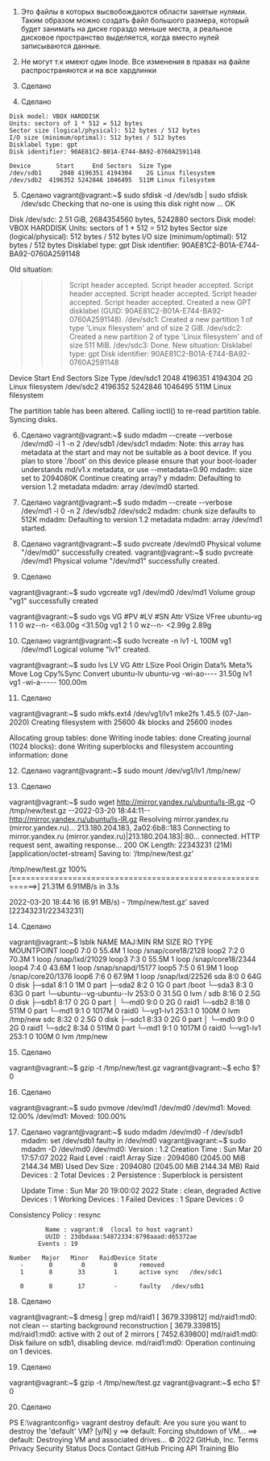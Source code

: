 1. Это файлы в которых высвобождаются области занятые нулями. Таким образом можно создать файл большого размера,
который будет занимать на диске гораздо меньше места, а реальное дисковое пространство выделяется, когда вместо нулей
записываются данные.

2. Не могут т.к имеют один Inode. Все изменения в правах на файле распространяются и на все хардлинки

3.  Сделано

4. Сделано
``` Disk /dev/sdb: 2.51 GiB, 2684354560 bytes, 5242880 sectors
Disk model: VBOX HARDDISK
Units: sectors of 1 * 512 = 512 bytes
Sector size (logical/physical): 512 bytes / 512 bytes
I/O size (minimum/optimal): 512 bytes / 512 bytes
Disklabel type: gpt
Disk identifier: 90AE81C2-B01A-E744-BA92-0760A2591148

Device       Start     End Sectors  Size Type
/dev/sdb1     2048 4196351 4194304    2G Linux filesystem
/dev/sdb2  4196352 5242846 1046495  511M Linux filesystem
```

5. Сделано
vagrant@vagrant:~$ sudo sfdisk -d /dev/sdb | sudo sfdisk /dev/sdc
Checking that no-one is using this disk right now ... OK

Disk /dev/sdc: 2.51 GiB, 2684354560 bytes, 5242880 sectors
Disk model: VBOX HARDDISK
Units: sectors of 1 * 512 = 512 bytes
Sector size (logical/physical): 512 bytes / 512 bytes
I/O size (minimum/optimal): 512 bytes / 512 bytes
Disklabel type: gpt
Disk identifier: 90AE81C2-B01A-E744-BA92-0760A2591148

Old situation:

>>> Script header accepted.
>>> Script header accepted.
>>> Script header accepted.
>>> Script header accepted.
>>> Script header accepted.
>>> Script header accepted.
>>> Created a new GPT disklabel (GUID: 90AE81C2-B01A-E744-BA92-0760A2591148).
/dev/sdc1: Created a new partition 1 of type 'Linux filesystem' and of size 2 GiB.
/dev/sdc2: Created a new partition 2 of type 'Linux filesystem' and of size 511 MiB.
/dev/sdc3: Done.
New situation:
Disklabel type: gpt
Disk identifier: 90AE81C2-B01A-E744-BA92-0760A2591148

Device       Start     End Sectors  Size Type
/dev/sdc1     2048 4196351 4194304    2G Linux filesystem
/dev/sdc2  4196352 5242846 1046495  511M Linux filesystem

The partition table has been altered.
Calling ioctl() to re-read partition table.
Syncing disks.

6. Сделано
vagrant@vagrant:~$ sudo mdadm --create --verbose /dev/md0 -l 1 -n 2 /dev/sdb1 /dev/sdc1
mdadm: Note: this array has metadata at the start and
    may not be suitable as a boot device.  If you plan to
    store '/boot' on this device please ensure that
    your boot-loader understands md/v1.x metadata, or use
    --metadata=0.90
mdadm: size set to 2094080K
Continue creating array? y
mdadm: Defaulting to version 1.2 metadata
mdadm: array /dev/md0 started.


7. Сделано
vagrant@vagrant:~$ sudo mdadm --create --verbose /dev/md1 -l 0 -n 2 /dev/sdb2 /dev/sdc2
mdadm: chunk size defaults to 512K
mdadm: Defaulting to version 1.2 metadata
mdadm: array /dev/md1 started.

8. Сделано
vagrant@vagrant:~$ sudo pvcreate /dev/md0
  Physical volume "/dev/md0" successfully created.
vagrant@vagrant:~$ sudo pvcreate /dev/md1
  Physical volume "/dev/md1" successfully created.

9. Сделано

vagrant@vagrant:~$ sudo vgcreate vg1 /dev/md0 /dev/md1
  Volume group "vg1" successfully created

vagrant@vagrant:~$ sudo vgs
  VG        #PV #LV #SN Attr   VSize   VFree
  ubuntu-vg   1   1   0 wz--n- <63.00g <31.50g
  vg1         2   1   0 wz--n-  <2.99g   2.89g

10. Сделано
vagrant@vagrant:~$ sudo lvcreate -n lv1 -L 100M vg1 /dev/md1
  Logical volume "lv1" created.

vagrant@vagrant:~$ sudo lvs
  LV        VG        Attr       LSize   Pool Origin Data%  Meta%  Move Log Cpy%Sync Convert
  ubuntu-lv ubuntu-vg -wi-ao----  31.50g
  lv1       vg1       -wi-a----- 100.00m

11. Сделано

vagrant@vagrant:~$ sudo mkfs.ext4 /dev/vg1/lv1
mke2fs 1.45.5 (07-Jan-2020)
Creating filesystem with 25600 4k blocks and 25600 inodes

Allocating group tables: done
Writing inode tables: done
Creating journal (1024 blocks): done
Writing superblocks and filesystem accounting information: done


12. Сделано
vagrant@vagrant:~$ sudo mount /dev/vg1/lv1 /tmp/new/

13. Сделано


vagrant@vagrant:~$ sudo wget http://mirror.yandex.ru/ubuntu/ls-lR.gz -O /tmp/new/test.gz
--2022-03-20 18:44:11--  http://mirror.yandex.ru/ubuntu/ls-lR.gz
Resolving mirror.yandex.ru (mirror.yandex.ru)... 213.180.204.183, 2a02:6b8::183
Connecting to mirror.yandex.ru (mirror.yandex.ru)|213.180.204.183|:80... connected.
HTTP request sent, awaiting response... 200 OK
Length: 22343231 (21M) [application/octet-stream]
Saving to: ‘/tmp/new/test.gz’

/tmp/new/test.gz                  100%[===========================================================>]  21.31M  6.91MB/s    in 3.1s

2022-03-20 18:44:16 (6.91 MB/s) - ‘/tmp/new/test.gz’ saved [22343231/22343231]

14. Сделано

vagrant@vagrant:~$ lsblk
NAME                      MAJ:MIN RM  SIZE RO TYPE  MOUNTPOINT
loop0                       7:0    0 55.4M  1 loop  /snap/core18/2128
loop2                       7:2    0 70.3M  1 loop  /snap/lxd/21029
loop3                       7:3    0 55.5M  1 loop  /snap/core18/2344
loop4                       7:4    0 43.6M  1 loop  /snap/snapd/15177
loop5                       7:5    0 61.9M  1 loop  /snap/core20/1376
loop6                       7:6    0 67.9M  1 loop  /snap/lxd/22526
sda                         8:0    0   64G  0 disk
├─sda1                      8:1    0    1M  0 part
├─sda2                      8:2    0    1G  0 part  /boot
└─sda3                      8:3    0   63G  0 part
  └─ubuntu--vg-ubuntu--lv 253:0    0 31.5G  0 lvm   /
sdb                         8:16   0  2.5G  0 disk
├─sdb1                      8:17   0    2G  0 part
│ └─md0                     9:0    0    2G  0 raid1
└─sdb2                      8:18   0  511M  0 part
  └─md1                     9:1    0 1017M  0 raid0
    └─vg1-lv1             253:1    0  100M  0 lvm   /tmp/new
sdc                         8:32   0  2.5G  0 disk
├─sdc1                      8:33   0    2G  0 part
│ └─md0                     9:0    0    2G  0 raid1
└─sdc2                      8:34   0  511M  0 part
  └─md1                     9:1    0 1017M  0 raid0
    └─vg1-lv1             253:1    0  100M  0 lvm   /tmp/new

15. Сделано

vagrant@vagrant:~$ gzip -t /tmp/new/test.gz
vagrant@vagrant:~$ echo $?
0


16. Сделано

vagrant@vagrant:~$ sudo pvmove /dev/md1 /dev/md0
  /dev/md1: Moved: 12.00%
  /dev/md1: Moved: 100.00%

17. Сделано
vagrant@vagrant:~$ sudo mdadm /dev/md0 -f /dev/sdb1
mdadm: set /dev/sdb1 faulty in /dev/md0
vagrant@vagrant:~$ sudo mdadm -D /dev/md0
/dev/md0:
           Version : 1.2
     Creation Time : Sun Mar 20 17:57:07 2022
        Raid Level : raid1
        Array Size : 2094080 (2045.00 MiB 2144.34 MB)
     Used Dev Size : 2094080 (2045.00 MiB 2144.34 MB)
      Raid Devices : 2
     Total Devices : 2
       Persistence : Superblock is persistent

       Update Time : Sun Mar 20 19:00:02 2022
             State : clean, degraded
    Active Devices : 1
   Working Devices : 1
    Failed Devices : 1
     Spare Devices : 0

Consistency Policy : resync

              Name : vagrant:0  (local to host vagrant)
              UUID : 23dbdaaa:54872334:8798aaad:d65372ae
            Events : 19

    Number   Major   Minor   RaidDevice State
       -       0        0        0      removed
       1       8       33        1      active sync   /dev/sdc1

       0       8       17        -      faulty   /dev/sdb1


18. Сделано

vagrant@vagrant:~$ dmesg | grep md/raid1
[ 3679.339812] md/raid1:md0: not clean -- starting background reconstruction
[ 3679.339815] md/raid1:md0: active with 2 out of 2 mirrors
[ 7452.639800] md/raid1:md0: Disk failure on sdb1, disabling device.
               md/raid1:md0: Operation continuing on 1 devices.

19. Сделано

vagrant@vagrant:~$ gzip -t /tmp/new/test.gz
vagrant@vagrant:~$ echo $?
0


20. Сделано

PS E:\vagrantconfig> vagrant destroy
    default: Are you sure you want to destroy the 'default' VM? [y/N] y
==> default: Forcing shutdown of VM...
==> default: Destroying VM and associated drives...
© 2022 GitHub, Inc.
Terms
Privacy
Security
Status
Docs
Contact GitHub
Pricing
API
Training
Blo

